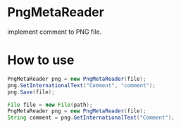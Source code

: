 # PngMetaReader
implement comment to PNG file.

# How to use
```java
PngMetaReader png = new PngMetaReader(file);
png.SetInternationalText("Comment", "comment");
png.Save(file);
```
```java
File file = new File(path);
PngMetaReader png = new PngMetaReader(file);
String comment = png.GetInternationalText("Comment");
```
